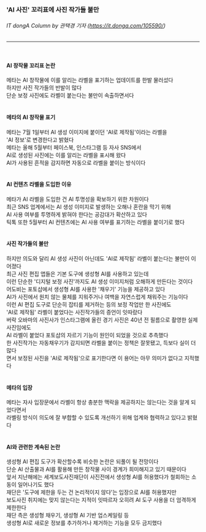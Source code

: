 ### 'AI 사진' 꼬리표에 사진 작가들 불만
###### IT dongA Column by 권택경 기자 (https://it.donga.com/105590/)
---   
<br>

#### AI 창작물 꼬리표 논란
메타는 AI 창작물에 이를 알리는 라벨을 표기하는 업데이트를 한발 물러섰다   
하지만 사진 작가들의 반발이 많다   
단순 보정 사진에도 라벨이 붙는다는 불만이 속출하면서다   
<br>

#### 메타의 AI 창작물 표기
메타는 7월 1일부터 AI 생성 이미지에 붙이던 'AI로 제작됨'이라는 라벨을   
'AI 정보'로 변경한다고 밝혔다   
메타는 올해 5월부터 페이스북, 인스타그램 등 자사 SNS에서   
AI로 생성된 사진에는 이를 알리는 라벨을 표시해 왔다   
AI가 사용된 흔적을 감지하면 자동으로 라벨을 붙이는 방식이다   
<br>

#### AI 컨텐츠 라벨을 도입한 이유
메타가 AI 라벨을 도입한 건 AI 투명성을 확보하기 위한 차원이다   
최근 SNS 업계에서는 AI 생성 이미지로 발생하는 오해나 혼란을 막기 위해   
AI 사용 여부를 투명하게 밝혀야 한다는 공감대가 확산하고 있다   
틱톡 또한 5월부터 AI 컨텐츠에는 AI 사용 여부를 표기하는 라벨을 붙이기로 했다   
<br>

#### 사진 작가들의 불만
하지만 의도와 달리 AI 생성 사진이 아닌데도 'AI로 제작됨' 라벨이 붙는다는 불만이 이어졌다   
최근 사진 편집 앱들은 기본 도구에 생성형 AI를 사용하고 있는데   
이런 단순한 '디지털 보정 사진'까지도 AI 생성 이미지처럼 오해하게 만든다는 것이다   
어도비는 포토샵에서 생성형 AI를 사용한 '채우기' 기능을 제공하고 있다   
AI가 사진에서 원치 않는 물체를 지워주거나 여백을 자연스럽게 채워주는 기능이다   
이런 AI 편집 도구로 단순히 잡티를 제거하는 등의 보정 작업만 한 사진에도   
'AI로 제작됨' 라벨이 붙었다는 사진작가들의 증언이 잇따랐다   
버락 오바마의 사진사가 인스타그램에 올린 경기 사진은 40년 전 필름으로 촬영한 실제 사진임에도   
AI 라벨이 붙었다 포토샵의 자르기 기능이 원인이 되었을 것으로 추측했다   
한 사진작가는 자동채우기가 감지되면 라벨을 붙이는 정책은 잘못됐고, 득보다 실이 더 많다   
면서 보정된 사진을 'AI로 제작됨'으로 표기한다면 이 용어는 아무 의미가 없다고 지적했다   
<br>

#### 메타의 입장
메타는 자사 입장문에서 라벨이 항상 충분한 맥락을 제공하지는 않는다는 것을 알게 되었다면서   
라벨링 방식이 의도에 잘 부합할 수 있도록 개선하기 위해 업계와 협력하고 있다고 밝혔다   
<br>

#### AI와 관련한 계속된 논란
생성형 AI 편집 도구가 확산할수록 비슷한 논란은 되풀이 될 전망이다   
단순 AI 산출물과 AI를 활용해 만든 창작물 사이 경계가 희미해지고 있기 때문이다   
앞서 지난해에는 세계보도사진재단이 사진전에서 생성형 AI를 허용했다가 철회하는 소동이 일어나기도 했다   
재단은 '도구에 제한을 두는 건 논리적이지 않다'는 입장으로 AI를 허용했지만   
보도사진 취지에는 맞지 않는다는 지적이 잇따르자 오히려 AI 도구 사용을 더 엄격하게 제한한다   
재단 측은 생성형 채우기, 생성형 AI 기반 업스케일링 등   
생성형 AI로 새로운 정보를 추가하거나 제거하는 기능을 모두 금지했다   
<br>
